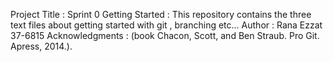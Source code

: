 Project Title : Sprint 0
Getting Started : This repository contains the three text files about getting started with git
, branching etc...
Author : Rana Ezzat 37-6815
Acknowledgments : (book Chacon, Scott, and Ben Straub. Pro Git. Apress,
2014.).
